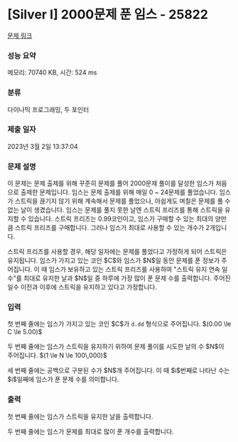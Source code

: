 # [Silver I] 2000문제 푼 임스 - 25822 

[문제 링크](https://www.acmicpc.net/problem/25822) 

### 성능 요약

메모리: 70740 KB, 시간: 524 ms

### 분류

다이나믹 프로그래밍, 두 포인터

### 제출 일자

2023년 3월 2일 13:37:04

### 문제 설명

<p>이 문제는 문제 출제를 위해 꾸준히 문제를 풀어 2000문제 풀이를 달성한 임스가 처음으로 출제한 문제입니다. 임스는 문제 출제를 위해 매일 0 ~ 24문제를 풀었습니다. 임스가 스트릭을 끊기지 않기 위해 계속해서 문제를 풀었으나, 아쉽게도 며칠은 문제를 풀 수 없는 날이 생겼습니다. 임스는 문제를 풀지 못한 날엔 스트릭 프리즈를 통해 스트릭을 유지할 수 있습니다. 스트릭 프리즈는 0.99코인이고, 임스가 구매할 수 있는 최대의 양만큼 스트릭 프리즈를 구매합니다. 그러나 임스가 최대로 사용할 수 있는 개수가 2개입니다.</p>

<p>스트릭 프리즈를 사용할 경우, 해당 일자에는 문제를 풀었다고 가정하게 되어 스트릭은 유지됩니다. 임스가 가지고 있는 코인 $C$와 임스가 $N$일 동안 문제를 푼 정보가 주어집니다. 이 때 임스가 보유하고 있는 스트릭 프리즈를 사용하여 "스트릭 유지 연속 일수"를 최대로 유지한 날과 $N$일 중 하루에 가장 많이 푼 문제 수를 출력합니다. 주어진 일수 이전과 이후에 스트릭을 유지하고 있다고 가정합니다.</p>

### 입력 

 <p>첫 번째 줄에는 임스가 가지고 있는 코인 $C$가 <code>d.dd</code> 형식으로 주어집니다. $(0.00 \le C \le 5.00)$</p>

<p>두 번째 줄에는 임스가 스트릭을 유지하기 위하여 문제 풀이를 시도한 날의 수 $N$이 주어집니다. $(1 \le N \le 100\,000)$</p>

<p>세 번째 줄에는 공백으로 구분된 수가 $N$개 주어집니다. 이 때 $i$번째로 나타난 수는 $i$일째에 임스가 푼 문제 수를 의미합니다.</p>

### 출력 

 <p>첫 번째 줄에는 임스가 스트릭을 유지한 날을 출력합니다.</p>

<p>두 번째 줄에는 임스가 문제를 최대로 많이 푼 개수를 출력합니다.</p>

